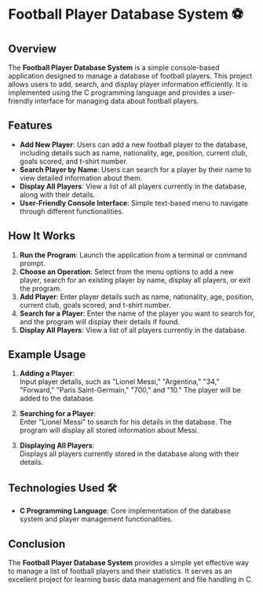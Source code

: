 # Football Player Database System ⚽

## Overview 

The **Football Player Database System** is a simple console-based application designed to manage a database of football players. This project allows users to add, search, and display player information efficiently. It is implemented using the C programming language and provides a user-friendly interface for managing data about football players.

## Features 

- **Add New Player**: Users can add a new football player to the database, including details such as name, nationality, age, position, current club, goals scored, and t-shirt number.
- **Search Player by Name**: Users can search for a player by their name to view detailed information about them.
- **Display All Players**: View a list of all players currently in the database, along with their details.
- **User-Friendly Console Interface**: Simple text-based menu to navigate through different functionalities.

## How It Works 

1. **Run the Program**: Launch the application from a terminal or command prompt.
2. **Choose an Operation**: Select from the menu options to add a new player, search for an existing player by name, display all players, or exit the program.
3. **Add Player**: Enter player details such as name, nationality, age, position, current club, goals scored, and t-shirt number.
4. **Search for a Player**: Enter the name of the player you want to search for, and the program will display their details if found.
5. **Display All Players**: View a list of all players currently in the database.

## Example Usage 

1. **Adding a Player**:  
   Input player details, such as "Lionel Messi," "Argentina," "34," "Forward," "Paris Saint-Germain," "700," and "10." The player will be added to the database.
   
2. **Searching for a Player**:  
   Enter "Lionel Messi" to search for his details in the database. The program will display all stored information about Messi.

3. **Displaying All Players**:  
   Displays all players currently stored in the database along with their details.

## Technologies Used 🛠️

- **C Programming Language**: Core implementation of the database system and player management functionalities.

## Conclusion 

The **Football Player Database System** provides a simple yet effective way to manage a list of football players and their statistics. It serves as an excellent project for learning basic data management and file handling in C.



